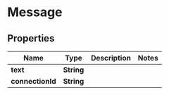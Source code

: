

# Message


## Properties

Name | Type | Description | Notes
------------ | ------------- | ------------- | -------------
**text** | **String** |  | 
**connectionId** | **String** |  | 



